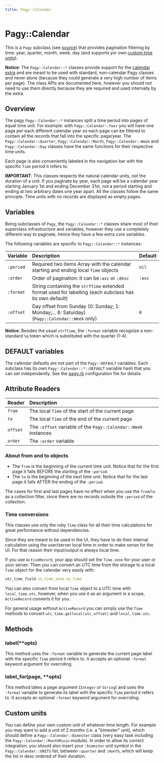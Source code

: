 ```yaml
---
title: Pagy::Calendar
---
```

# Pagy::Calendar

This is a `Pagy` subclass (see [source](https://github.com/ddnexus/pagy/blob/master/lib/pagy/calendar.rb)) that provides pagination filtering by time: year, quarter, month, week, day (and supports yor own [custom time units](#custom-units)). 

**Notice**: The `Pagy::Calendar::*` classes provide support for the [calendar extra](../extras/calendar.md) and are meant to be used with standard, non-calendar Pagy classes and never alone (because they could generate a very high number of items per page). The class APIs are documented here, however you should not need to use them directly because they are required and used internally by the extra.

## Overview

The pagy `Pagy::Calendar::*` instances split a time period into pages of equal time unit. For example: with `Pagy::Calendar::Year` you will have one page per each different calendar year so each page can be filtered to contain all the records that fall into the specific page/year. The `Pagy::Calendar::Quarter`, `Pagy::Calendar::Month`, `Pagy::Calendar::Week` and `Pagy::Calendar::Day` classes have the same functions for their respective time units. 

Each page is also conveniently labeled in the navigation bar with the specific `Time` period it refers to.

**IMPORTANT**: This classes respects the natural calendar units, not the duration of a unit. If you paginate by year, each page will be a calendar year starting January 1st and ending December 31st, not a period starting and ending at two arbitrary dates one year apart. All the classes follow the same principle. Time units with no records are displayed as empty pages.

## Variables

Being subclasses of `Pagy`, the `Pagy::Calendar::*` classes share most of their superclass infrastructure and variables, however they use a completely different way to paginate, hence they have a few extra core variables.

The following variables are specific to `Pagy::Calendar::*` instances: 

| Variable  | Description                                                                                             | Default |
|:----------|:--------------------------------------------------------------------------------------------------------|:--------|
| `:period` | Required two items Array with the calendar starting and ending local `Time` objects                     | `nil`   |
| `:order`  | Order of pagination: it can be`:asc` or `:desc`                                                         | `:asc`  |
| `:format` | String containing the `strftime` extended format used for labelling (each subclass has its own default) |         |
| `:offset` | Day offset from Sunday (0: Sunday; 1: Monday;... 6: Saturday) (`Pagy::Calendar::Week` only)             | `0`     |

**Notice**: Besides the usual `strftime`, the `:format` variable recognize a non-standard `%q` token which is substituted with the quarter (1-4).

## DEFAULT variables

The calendar defaults are not part of the `Pagy::DEFAULT` variables. Each subclass has its own `Pagy::Calendar::*::DEFAULT` variable hash that you can set independently. See the [pagy.rb](https://github.com/ddnexus/pagy/blob/master/lib/config/pagy.rb) configuration file for details. 

## Attribute Readers

| Reader   | Description                                                    |
|:---------|:---------------------------------------------------------------|
| `from`   | The local `Time` of the start of the current page              |
| `to`     | The local `Time` of the end of the current page                |
| `offset` | The `:offset` variable of the `Pagy::Calendar::Week` instances |
| `order`  | The `:order` variable                                          |

### About from and to objects

- The `from` is the beginning of the current time unit. Notice that for the first page it falls BEFORE the starting of the `:period`.
- The `to` is the beginning of the next time unit. Notice that for the last page it falls AFTER the ending of the `:period`. 

The cases for first and last pages have no effect when you use the `from`/`to` as a collection filter, since there are no records outside the `:period` of the collection.

### Time conversions

This classes use only the ruby `Time` class for all their time calculations for great performance without dependencies.

Since they are meant to be used in the UI, they have to do their internal calculation using the user/server local time in order to make sense for the UI. For that reason their input/output is always local time.

If you use `ActiveRecord`, your app should set the `Time.zone` for your user or your server. Then you can convert an UTC time from the storage to a local `Time` object for the calendar very easily with:

```ruby
utc_time_field.in_time_zone.to_time
```

You can also convert from local `Time` object to a UTC time with `local_time.utc`, however, when you use it as an argument in a scope, `ActiveRecord` converts it for you.

For general usage without `ActiveRecord` you can simply use the `Time` methods to convert `utc_time.getlocal(utc_offset)` and `local_time.utc`.

## Methods

### label(**opts)

This method uses the `:format` variable to generate the current page label with the specific `Time` period it refers to. It accepts an optional `:format` keyword argument for overriding.

### label_for(page, **opts)

This method takes a page argument (`Integer` or `String`) and uses the `:format` variable to generate its label with the specific `Time` period it refers to. It accepts an optional `:format` keyword argument for overriding.

## Custom units

You can define your own custom unit of whatever time length. For example you may want to add a unit of 2 months (i.e. a "bimester" unit), which should define a `Pagy::Calendar::Bimester` class (very easy task including the `Pagy::Calendar::MonthMixin` module). In order to allow its correct integration, you should also insert your `:bimester` unit symbol in the `Pagy::Calendar::UNITS` list, between `:quarter` and `:month`, which will keep the list in desc ordered of their duration.
